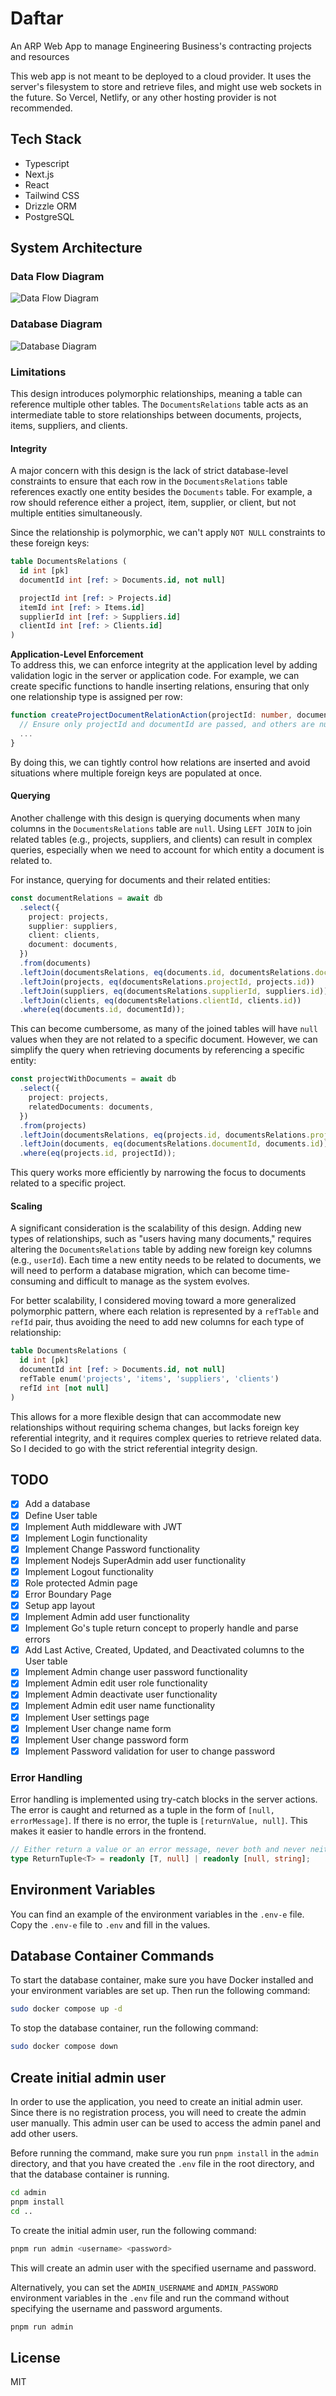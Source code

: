 # Daftar

An ARP Web App to manage Engineering Business's contracting projects and resources

This web app is not meant to be deployed to a cloud provider.
It uses the server's filesystem to store and retrieve files, and might use web sockets in the future.
So Vercel, Netlify, or any other hosting provider is not recommended.


## Tech Stack
- Typescript
- Next.js
- React
- Tailwind CSS
- Drizzle ORM
- PostgreSQL

## System Architecture

### Data Flow Diagram
![Data Flow Diagram](/docs/images/system-design-data-validation.png)

### Database Diagram
![Database Diagram](/docs/images/system-design-database-diagram-3.svg)

### Limitations

This design introduces polymorphic relationships, meaning a table can reference multiple other tables. The `DocumentsRelations` table acts as an intermediate table to store relationships between documents, projects, items, suppliers, and clients.

#### Integrity

A major concern with this design is the lack of strict database-level constraints to ensure that each row in the `DocumentsRelations` table references exactly one entity besides the `Documents` table. For example, a row should reference either a project, item, supplier, or client, but not multiple entities simultaneously. 

Since the relationship is polymorphic, we can't apply `NOT NULL` constraints to these foreign keys:

```sql
table DocumentsRelations (
  id int [pk]
  documentId int [ref: > Documents.id, not null]

  projectId int [ref: > Projects.id]
  itemId int [ref: > Items.id]
  supplierId int [ref: > Suppliers.id]
  clientId int [ref: > Clients.id]
)
```

**Application-Level Enforcement**  
To address this, we can enforce integrity at the application level by adding validation logic in the server or application code. For example, we can create specific functions to handle inserting relations, ensuring that only one relationship type is assigned per row:

```ts
function createProjectDocumentRelationAction(projectId: number, documentId: number) {
  // Ensure only projectId and documentId are passed, and others are null
  ...
}
```

By doing this, we can tightly control how relations are inserted and avoid situations where multiple foreign keys are populated at once.

#### Querying

Another challenge with this design is querying documents when many columns in the `DocumentsRelations` table are `null`. Using `LEFT JOIN` to join related tables (e.g., projects, suppliers, and clients) can result in complex queries, especially when we need to account for which entity a document is related to.

For instance, querying for documents and their related entities:

```ts
const documentRelations = await db
  .select({
    project: projects,
    supplier: suppliers,
    client: clients,
    document: documents,
  })
  .from(documents)
  .leftJoin(documentsRelations, eq(documents.id, documentsRelations.documentId))
  .leftJoin(projects, eq(documentsRelations.projectId, projects.id))
  .leftJoin(suppliers, eq(documentsRelations.supplierId, suppliers.id))
  .leftJoin(clients, eq(documentsRelations.clientId, clients.id))
  .where(eq(documents.id, documentId));
```

This can become cumbersome, as many of the joined tables will have `null` values when they are not related to a specific document. However, we can simplify the query when retrieving documents by referencing a specific entity:

```ts
const projectWithDocuments = await db
  .select({
    project: projects,
    relatedDocuments: documents,
  })
  .from(projects)
  .leftJoin(documentsRelations, eq(projects.id, documentsRelations.projectId))
  .leftJoin(documents, eq(documentsRelations.documentId, documents.id))
  .where(eq(projects.id, projectId));
```

This query works more efficiently by narrowing the focus to documents related to a specific project.

#### Scaling

A significant consideration is the scalability of this design. Adding new types of relationships, such as "users having many documents," requires altering the `DocumentsRelations` table by adding new foreign key columns (e.g., `userId`). Each time a new entity needs to be related to documents, we will need to perform a database migration, which can become time-consuming and difficult to manage as the system evolves.

For better scalability, I considered moving toward a more generalized polymorphic pattern, where each relation is represented by a `refTable` and `refId` pair, thus avoiding the need to add new columns for each type of relationship:

```sql
table DocumentsRelations (
  id int [pk]
  documentId int [ref: > Documents.id, not null]
  refTable enum('projects', 'items', 'suppliers', 'clients')
  refId int [not null]
)
```

This allows for a more flexible design that can accommodate new relationships without requiring schema changes, but lacks foreign key referential integrity, and it requires complex queries to retrieve related data. 
So I decided to go with the strict referential integrity design.


## TODO

- [x] Add a database
- [x] Define User table
- [x] Implement Auth middleware with JWT
- [x] Implement Login functionality
- [x] Implement Change Password functionality
- [x] Implement Nodejs SuperAdmin add user functionality
- [x] Implement Logout functionality
- [x] Role protected Admin page
- [x] Error Boundary Page
- [x] Setup app layout
- [x] Implement Admin add user functionality
- [x] Implement Go's tuple return concept to properly handle and parse errors
- [x] Add Last Active, Created, Updated, and Deactivated columns to the User table
- [x] Implement Admin change user password functionality
- [x] Implement Admin edit user role functionality
- [x] Implement Admin deactivate user functionality
- [x] Implement Admin edit user name functionality
- [x] Implement User settings page
- [x] Implement User change name form
- [x] Implement User change password form
- [x] Implement Password validation for user to change password

### Error Handling
Error handling is implemented using try-catch blocks in the server actions.
The error is caught and returned as a tuple in the form of `[null, errorMessage]`.
If there is no error, the tuple is `[returnValue, null]`.
This makes it easier to handle errors in the frontend.

```typescript
// Either return a value or an error message, never both and never neither
type ReturnTuple<T> = readonly [T, null] | readonly [null, string];
```

## Environment Variables
You can find an example of the environment variables in the `.env-e` file.
Copy the `.env-e` file to `.env` and fill in the values.

## Database Container Commands

To start the database container, make sure you have Docker installed and your environment variables are set up. Then run the following command:

```bash
sudo docker compose up -d
```

To stop the database container, run the following command:

```bash
sudo docker compose down
```

## Create initial admin user

In order to use the application, you need to create an initial admin user. Since there is no registration process, you will need to create the admin user manually. This admin user can be used to access the admin panel and add other users.

Before running the command, make sure you run `pnpm install` in the `admin` directory, and that you have created the `.env` file in the root directory, and that the database container is running.

```bash
cd admin
pnpm install
cd ..
```

To create the initial admin user, run the following command:

```bash
pnpm run admin <username> <password>
```

This will create an admin user with the specified username and password.

Alternatively, you can set the `ADMIN_USERNAME` and `ADMIN_PASSWORD` environment variables in the `.env` file and run the command without specifying the username and password arguments.

```bash
pnpm run admin
```
  
## License

MIT